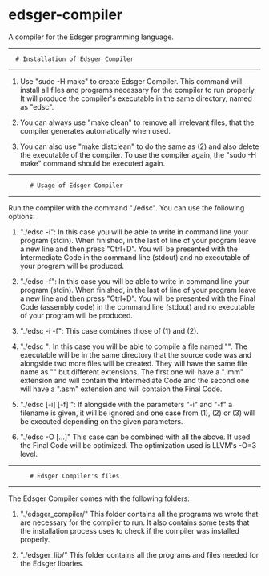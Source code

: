 # edsger-compiler
A compiler for the Edsger programming language.

*******************************************
      # Installation of Edsger Compiler
*******************************************

1) Use "sudo -H make" to create Edsger Compiler. This command will
   install all files and programs necessary for the compiler to run
   properly. It will produce the compiler's executable in the same
   directory, named as "edsc".

2) You can always use "make clean" to remove all irrelevant files,
   that the compiler generates automatically when used.

3) You can also use "make distclean" to do the same as (2) and also
   delete the executable of the compiler. To use the compiler again,
   the "sudo -H make" command should be executed again.


*******************************************
          # Usage of Edsger Compiler
*******************************************

Run the compiler with the command "./edsc". You can use the following options:

1) "./edsc -i":
   In this case you will be able to write in command line your program (stdin).
   When finished, in the last of line of your program leave a new line and
   then press "Ctrl+D". You will be presented with the Intermediate Code
   in the command line (stdout) and no executable of your program
   will be produced.

2) "./edsc -f":
   In this case you will be able to write in command line your program (stdin).
   When finished, in the last of line of your program leave a new line and
   then press "Ctrl+D". You will be presented with the Final Code (assembly code)
   in the command line (stdout) and no executable of your program
   will be produced.
3) "./edsc -i -f":
   This case combines those of (1) and (2).

4) "./edsc <file>":
   In this case you will be able to compile a file named "<file>". The executable
   will be in the same directory that the source code was and alongside two more
   files will be created. They will have the same file name as "<file>" but
   different extensions. The first one will have a ".imm" extension and will
   contain the Intermediate Code and the second one will have a ".asm" extension
   and will contaion the Final Code.

5) "./edsc [-i] [-f] <file>":
   If alongside with the parameters "-i" and "-f" a filename is given, it will
   be ignored and one case from (1), (2) or (3) will be executed depending on
   the given parameters.

6) "./edsc -O [...]"
   This case can be combined with all the above. If used the Final Code will be
   optimized. The optimization used is LLVM's -O=3 level.


*******************************************
          # Edsger Compiler's files
*******************************************

The Edsger Compiler comes with the following folders:

1) "./edsger_compiler/"
   This folder contains all the programs we wrote that are necessary for the compiler
   to run. It also contains some tests that the installation process uses to check
   if the compiler was installed properly.

2) "./edsger_lib/"
   This folder contains all the programs and files needed for the Edsger libaries.